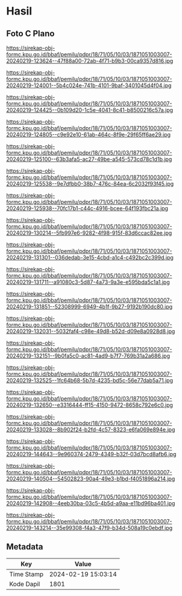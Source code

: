 # Hasil

## Foto C Plano

https://sirekap-obj-formc.kpu.go.id/bbaf/pemilu/pdpr/18/71/05/10/03/1871051003007-20240219-123624--47f88a00-72ab-4f71-b9b3-00ca9357d816.jpg

https://sirekap-obj-formc.kpu.go.id/bbaf/pemilu/pdpr/18/71/05/10/03/1871051003007-20240219-124001--5b4c024e-741b-4101-9baf-3401045d4f04.jpg

https://sirekap-obj-formc.kpu.go.id/bbaf/pemilu/pdpr/18/71/05/10/03/1871051003007-20240219-124425--0b109d20-1c5e-4041-8c41-b8500216c57a.jpg

https://sirekap-obj-formc.kpu.go.id/bbaf/pemilu/pdpr/18/71/05/10/03/1871051003007-20240219-124805--c9e92e10-61ab-464c-8f9e-29f65ff6ae29.jpg

https://sirekap-obj-formc.kpu.go.id/bbaf/pemilu/pdpr/18/71/05/10/03/1871051003007-20240219-125100--63b3afa5-ac27-49be-a545-573cd78c1d1b.jpg

https://sirekap-obj-formc.kpu.go.id/bbaf/pemilu/pdpr/18/71/05/10/03/1871051003007-20240219-125538--9e7dfbb0-38b7-476c-84ea-6c2032f93f45.jpg

https://sirekap-obj-formc.kpu.go.id/bbaf/pemilu/pdpr/18/71/05/10/03/1871051003007-20240219-125938--70fc17b1-c44c-4916-bcee-64f193fbc21a.jpg

https://sirekap-obj-formc.kpu.go.id/bbaf/pemilu/pdpr/18/71/05/10/03/1871051003007-20240219-130214--5fb997e6-9282-4f98-915f-83d6ccac82ee.jpg

https://sirekap-obj-formc.kpu.go.id/bbaf/pemilu/pdpr/18/71/05/10/03/1871051003007-20240219-131301--036dedab-3e15-4cbd-a1c4-c492bc2c399d.jpg

https://sirekap-obj-formc.kpu.go.id/bbaf/pemilu/pdpr/18/71/05/10/03/1871051003007-20240219-131711--a91080c3-5d87-4a73-9a3e-e595bda5c1a1.jpg

https://sirekap-obj-formc.kpu.go.id/bbaf/pemilu/pdpr/18/71/05/10/03/1871051003007-20240219-131851--52308999-6949-4b1f-9b27-9192b190dc80.jpg

https://sirekap-obj-formc.kpu.go.id/bbaf/pemilu/pdpr/18/71/05/10/03/1871051003007-20240219-132031--5032faf4-c98e-49d8-b52d-d09e8a0928d8.jpg

https://sirekap-obj-formc.kpu.go.id/bbaf/pemilu/pdpr/18/71/05/10/03/1871051003007-20240219-132151--9b0fa5c0-ac81-4ad9-b7f7-769b31a2a686.jpg

https://sirekap-obj-formc.kpu.go.id/bbaf/pemilu/pdpr/18/71/05/10/03/1871051003007-20240219-132525--1fc64b68-5b7d-4235-bd5c-56e77dab5a71.jpg

https://sirekap-obj-formc.kpu.go.id/bbaf/pemilu/pdpr/18/71/05/10/03/1871051003007-20240219-132650--e3316444-ff15-4150-9472-8658c792e6c0.jpg

https://sirekap-obj-formc.kpu.go.id/bbaf/pemilu/pdpr/18/71/05/10/03/1871051003007-20240219-133028--8b902f24-b2fd-4c57-8323-e6fa069e894e.jpg

https://sirekap-obj-formc.kpu.go.id/bbaf/pemilu/pdpr/18/71/05/10/03/1871051003007-20240219-144643--9e960374-2479-4349-b32f-03d7bcd8afb6.jpg

https://sirekap-obj-formc.kpu.go.id/bbaf/pemilu/pdpr/18/71/05/10/03/1871051003007-20240219-140504--54502823-90a4-49e3-b1bd-f4051896a214.jpg

https://sirekap-obj-formc.kpu.go.id/bbaf/pemilu/pdpr/18/71/05/10/03/1871051003007-20240219-142908--4eeb30ba-03c5-4b5d-a9aa-e11bd96ba401.jpg

https://sirekap-obj-formc.kpu.go.id/bbaf/pemilu/pdpr/18/71/05/10/03/1871051003007-20240219-143214--35e99308-f4a3-47f9-b34d-508a19c0ebdf.jpg


## Metadata

| Key        | Value               |
| ---------- | ------------------- |
| Time Stamp | 2024-02-19 15:03:14 |
| Kode Dapil | 1801                |




